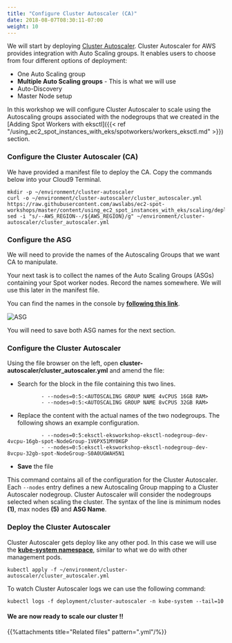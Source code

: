 ```yaml
---
title: "Configure Cluster Autoscaler (CA)"
date: 2018-08-07T08:30:11-07:00
weight: 10
---
```


We will start by deploying [Cluster Autoscaler](https://github.com/kubernetes/autoscaler/tree/master/cluster-autoscaler). Cluster Autoscaler for AWS provides integration with Auto Scaling groups. It enables users to choose from four different options of deployment:

* One Auto Scaling group 
* **Multiple Auto Scaling groups** - This is what we will use
* Auto-Discovery
* Master Node setup

In this workshop we will configure Cluster Autoscaler to scale using the Autoscaling groups associated with the nodegroups that we created in the [Adding Spot Workers with eksctl]({{< ref "/using_ec2_spot_instances_with_eks/spotworkers/workers_eksctl.md" >}}) section.

### Configure the Cluster Autoscaler (CA)
We have provided a manifest file to deploy the CA. Copy the commands below into your Cloud9 Terminal. 

```
mkdir -p ~/environment/cluster-autoscaler
curl -o ~/environment/cluster-autoscaler/cluster_autoscaler.yml https://raw.githubusercontent.com/awslabs/ec2-spot-workshops/master/content/using_ec2_spot_instances_with_eks/scaling/deploy_ca.files/cluster_autoscaler.yml
sed -i "s/--AWS_REGION--/${AWS_REGION}/g" ~/environment/cluster-autoscaler/cluster_autoscaler.yml
```

### Configure the ASG
We will need to provide the names of the Autoscaling Groups that we want CA to manipulate.  

Your next task is to collect the names of the Auto Scaling Groups (ASGs) containing your Spot worker nodes. Record the names somewhere. We will use this later in the manifest file.

You can find the names in the console by **[following this link](https://console.aws.amazon.com/ec2/autoscaling/home?#AutoScalingGroups:filter=eksctl-eksworkshop-eksctl-nodegroup-dev;view=details)**. 

![ASG](/images/using_ec2_spot_instances_with_eks/scaling/scaling-asg-spot-groups.png)

You will need to save both ASG names for the next section.

### Configure the Cluster Autoscaler

Using the file browser on the left, open **cluster-autoscaler/cluster_autoscaler.yml** and amend the file:

 * Search for the block in the file containing this two lines.
 ```
            - --nodes=0:5:<AUTOSCALING GROUP NAME 4vCPUS 16GB RAM>
            - --nodes=0:5:<AUTOSCALING GROUP NAME 8vCPUS 32GB RAM>
 ```

 * Replace the content **<AUTOSCALING GROUP NAME xVPUS xxGB RAM>** with the actual names of the two nodegroups. The following shows an example configuration.
 ```
            - --nodes=0:5:eksctl-eksworkshop-eksctl-nodegroup-dev-4vcpu-16gb-spot-NodeGroup-1V6PX51MY0KGP
            - --nodes=0:5:eksctl-eksworkshop-eksctl-nodegroup-dev-8vcpu-32gb-spot-NodeGroup-S0A0UGWAH5N1
 ```

 * **Save** the file

This command contains all of the configuration for the Cluster Autoscaler. Each `--nodes` entry defines a new Autoscaling Group mapping to a Cluster Autoscaler nodegroup. Cluster Autoscaler will consider the nodegroups selected when scaling the cluster. The syntax of the line is minimum nodes **(1)**, max nodes **(5)** and **ASG Name**.

### Deploy the Cluster Autoscaler

Cluster Autoscaler gets deploy like any other pod. In this case we will use the **[kube-system namespace](https://kubernetes.io/docs/concepts/overview/working-with-objects/namespaces/)**, similar to what we do with other management pods.

```
kubectl apply -f ~/environment/cluster-autoscaler/cluster_autoscaler.yml
```

To watch Cluster Autoscaler logs we can use the following command:
```
kubectl logs -f deployment/cluster-autoscaler -n kube-system --tail=10
```

#### We are now ready to scale our cluster !!

{{%attachments title="Related files" pattern=".yml"/%}}
